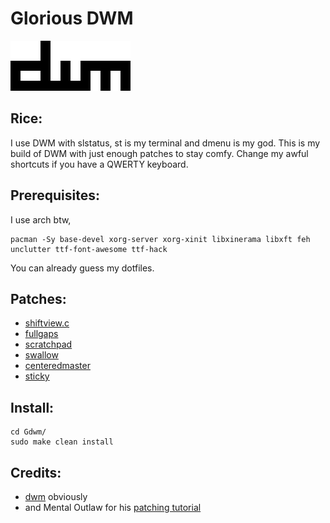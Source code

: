# Glorious DWM

![DWM logo](dwm.png)

## Rice:
I use DWM with slstatus, st is my terminal and dmenu is my god.
This is my build of DWM with just enough patches to stay comfy.
Change my awful shortcuts if you have a QWERTY keyboard.

## Prerequisites:
I use arch btw,
```
pacman -Sy base-devel xorg-server xorg-xinit libxinerama libxft feh unclutter ttf-font-awesome ttf-hack
```
You can already guess my dotfiles.

## Patches:

- [shiftview.c](https://lists.suckless.org/dev/att-7590/shiftview.c)
- [fullgaps](https://dwm.suckless.org/patches/fullgaps/)
- [scratchpad](https://dwm.suckless.org/patches/scratchpad/)
- [swallow](https://dwm.suckless.org/patches/swallow/)
- [centeredmaster](https://dwm.suckless.org/patches/centeredmaster/)
- [sticky](https://dwm.suckless.org/patches/sticky/)

## Install:
```
cd Gdwm/
sudo make clean install
```

## Credits:

- [dwm](https://dwm.suckless.org/) obviously
- and Mental Outlaw for his [patching tutorial](https://odysee.com/@AlphaNerd:8/patching-suckless-programs-made-easy:3)
